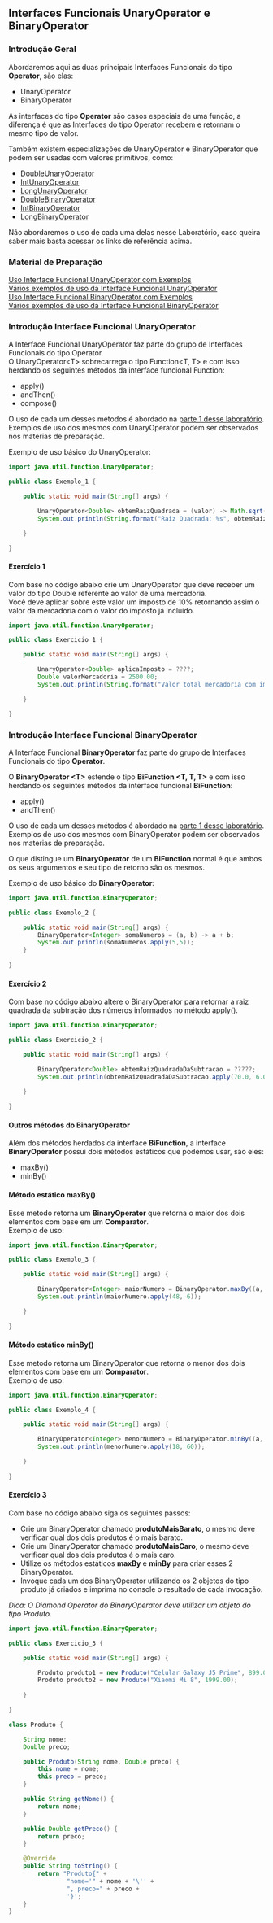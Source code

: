 ## Interfaces Funcionais UnaryOperator e BinaryOperator

### Introdução Geral
Abordaremos aqui as duas principais Interfaces Funcionais do tipo **Operator**, são elas:
 * UnaryOperator
 * BinaryOperator

As interfaces do tipo **Operator** são casos especiais de uma função, a diferença é que as Interfaces do tipo Operator recebem e retornam o mesmo tipo de valor.
 
Também existem especializações de UnaryOperator e BinaryOperator que podem ser usadas com valores primitivos, como:
 * [DoubleUnaryOperator](https://www.geeksforgeeks.org/doubleunaryoperator-interface-in-java/)
 * [IntUnaryOperator](https://www.geeksforgeeks.org/intunaryoperator-interface-in-java/)
 * [LongUnaryOperator](https://www.geeksforgeeks.org/longunaryoperator-interface-in-java/)
 * [DoubleBinaryOperator](https://docs.oracle.com/javase/8/docs/api/java/util/function/DoubleBinaryOperator.html)
 * [IntBinaryOperator](https://docs.oracle.com/javase/8/docs/api/java/util/function/IntBinaryOperator.html)
 * [LongBinaryOperator](https://docs.oracle.com/javase/8/docs/api/java/util/function/LongBinaryOperator.html)
  
Não abordaremos o uso de cada uma delas nesse Laboratório, caso queira saber mais basta acessar os links de referência acima.
 
 
### Material de Preparação
[Uso Interface Funcional UnaryOperator com Exemplos](https://www.geeksforgeeks.org/unaryoperator-interface-in-java/)<br/>
[Vários exemplos de uso da Interface Funcional UnaryOperator](https://www.programcreek.com/java-api-examples/?api=java.util.function.UnaryOperator)<br/>
[Uso Interface Funcional BinaryOperator com Exemplos](https://www.geeksforgeeks.org/binaryoperator-interface-in-java/)<br/>
[Vários exemplos de uso da Interface Funcional BinaryOperator](https://www.programcreek.com/java-api-examples/?api=java.util.function.BinaryOperator)

### Introdução Interface Funcional UnaryOperator
A Interface Funcional UnaryOperator faz parte do grupo de Interfaces Funcionais do tipo Operator.<br/>
O UnaryOperator<T&gt; sobrecarrega o tipo Function<T, T> e com isso herdando os seguintes métodos da interface funcional Function:
 * apply()
 * andThen()
 * compose()

O uso de cada um desses métodos é abordado na [parte 1 desse laboratório](https://github.com/corelioBH/design-app-java/tree/master/Programacao%20Funcional/src/laboratorio3/parte1).<br/>
Exemplos de uso dos mesmos com UnaryOperator podem ser observados nos materias de preparação.

Exemplo de uso básico do UnaryOperator:
```java
import java.util.function.UnaryOperator;

public class Exemplo_1 {

    public static void main(String[] args) {

        UnaryOperator<Double> obtemRaizQuadrada = (valor) -> Math.sqrt(valor);
        System.out.println(String.format("Raiz Quadrada: %s", obtemRaizQuadrada.apply(25.0)));

    }

}
```

#### Exercício 1
Com base no código abaixo crie um UnaryOperator que deve receber um valor do tipo Double referente ao valor de uma mercadoria.<br/>
Você deve aplicar sobre este valor um imposto de 10% retornando assim o valor da mercadoria com o valor do imposto já incluído.
```java
import java.util.function.UnaryOperator;

public class Exercicio_1 {

    public static void main(String[] args) {

        UnaryOperator<Double> aplicaImposto = ????;
        Double valorMercadoria = 2500.00;
        System.out.println(String.format("Valor total mercadoria com imposto: %s", aplicaImposto.apply(valorMercadoria)));

    }

}
```

### Introdução Interface Funcional BinaryOperator
A Interface Funcional **BinaryOperator** faz parte do grupo de Interfaces Funcionais do tipo **Operator**.

O **BinaryOperator <T&gt;** estende o tipo **BiFunction <T, T, T>** e com isso herdando os seguintes métodos da interface funcional **BiFunction**:
 * apply()
 * andThen()
 
O uso de cada um desses métodos é abordado na [parte 1 desse laboratório](https://github.com/corelioBH/design-app-java/tree/master/Programacao%20Funcional/src/laboratorio3/parte1).<br/>
Exemplos de uso dos mesmos com BinaryOperator podem ser observados nos materias de preparação.

O que distingue um **BinaryOperator** de um **BiFunction** normal é que ambos os seus argumentos e seu tipo de retorno são os mesmos.

Exemplo de uso básico do **BinaryOperator**:
```java
import java.util.function.BinaryOperator;

public class Exemplo_2 {

    public static void main(String[] args) {
        BinaryOperator<Integer> somaNumeros = (a, b) -> a + b;
        System.out.println(somaNumeros.apply(5,5));
    }
    
}
```

#### Exercício 2
Com base no código abaixo altere o BinaryOperator para retornar a raiz quadrada da subtração dos números informados no método apply().
```java
import java.util.function.BinaryOperator;

public class Exercicio_2 {

    public static void main(String[] args) {

        BinaryOperator<Double> obtemRaizQuadradaDaSubtracao = ?????;
        System.out.println(obtemRaizQuadradaDaSubtracao.apply(70.0, 6.0));
        
    }

}
```

#### Outros métodos do BinaryOperator
Além dos métodos herdados da interface **BiFunction**, a interface **BinaryOperator** possui dois métodos estáticos que podemos usar, são eles:
 * maxBy()
 * minBy()
 
#### Método estático maxBy()
Esse metodo retorna um **BinaryOperator** que retorna o maior dos dois elementos com base em um **Comparator**.
<br/>Exemplo de uso:
```java
import java.util.function.BinaryOperator;

public class Exemplo_3 {

    public static void main(String[] args) {

        BinaryOperator<Integer> maiorNumero = BinaryOperator.maxBy((a, b) -> a.compareTo(b));
        System.out.println(maiorNumero.apply(48, 6));

    }
    
}
```

#### Método estático minBy()
Esse metodo retorna um BinaryOperator que retorna o menor dos dois elementos com base em um **Comparator**.
<br/>Exemplo de uso:
```java
import java.util.function.BinaryOperator;

public class Exemplo_4 {

    public static void main(String[] args) {

        BinaryOperator<Integer> menorNumero = BinaryOperator.minBy((a, b) -> a.compareTo(b));
        System.out.println(menorNumero.apply(18, 60));

    }
    
}
```

#### Exercício 3
Com base no código abaixo siga os seguintes passos:
 * Crie um BinaryOperator chamado **produtoMaisBarato**, o mesmo deve verificar qual dos dois produtos é o mais barato.<br/>
 * Crie um BinaryOperator chamado **produtoMaisCaro**, o mesmo deve verificar qual dos dois produtos é o mais caro.<br/>
 * Utilize os métodos estáticos **maxBy** e **minBy** para criar esses 2 BinaryOperator.
 * Invoque cada um dos BinaryOperator utilizando os 2 objetos do tipo produto já criados e imprima no console o resultado de cada invocação.
 
_Dica: O Diamond Operator do BinaryOperator deve utilizar um objeto do tipo Produto._
 
```java
import java.util.function.BinaryOperator;

public class Exercicio_3 {

    public static void main(String[] args) {

        Produto produto1 = new Produto("Celular Galaxy J5 Prime", 899.00);
        Produto produto2 = new Produto("Xiaomi Mi 8", 1999.00);
        
    }

}

class Produto {

    String nome;
    Double preco;

    public Produto(String nome, Double preco) {
        this.nome = nome;
        this.preco = preco;
    }

    public String getNome() {
        return nome;
    }

    public Double getPreco() {
        return preco;
    }

    @Override
    public String toString() {
        return "Produto{" +
                "nome='" + nome + '\'' +
                ", preco=" + preco +
                '}';
    }
}
```
